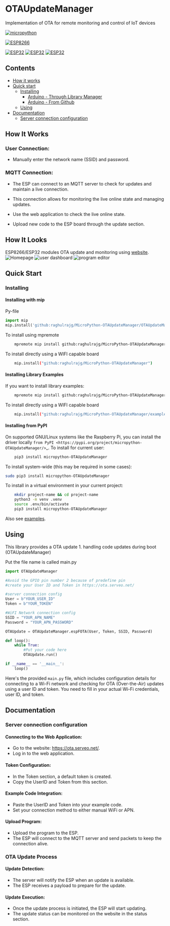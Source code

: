 # OTAUpdateManager
Implementation of OTA for remote monitoring and control of IoT devices

[![micropython](https://img.shields.io/badge/micropython-Ok-purple.svg)](https://micropython.org)

[![ESP8266](https://img.shields.io/badge/ESP-8266-000000.svg?longCache=true&style=flat&colorA=CC101F)](https://www.espressif.com/en/products/socs/esp8266)

[![ESP32](https://img.shields.io/badge/ESP-32-000000.svg?longCache=true&style=flat&colorA=CC101F)](https://www.espressif.com/en/products/socs/esp32)
[![ESP32](https://img.shields.io/badge/ESP-32S2-000000.svg?longCache=true&style=flat&colorA=CC101F)](https://www.espressif.com/en/products/socs/esp32-s2)
[![ESP32](https://img.shields.io/badge/ESP-32C3-000000.svg?longCache=true&style=flat&colorA=CC101F)](https://www.espressif.com/en/products/socs/esp32-c3)


## Contents
 - [How it works](#how-it-works)
 - [Quick start](#quick-start)
   - [Installing](#installing)
     - [Arduino - Through Library Manager](#install-through-library-manager)
     - [Arduino - From Github](#checkout-from-github)
   - [Using](#using)
 - [Documentation](#documentation)
   - [Server connection configuration](#Server-connection-configuration)

## How It Works

### User Connection:
- Manually enter the network name (SSID) and password.

### MQTT Connection:
- The ESP can connect to an MQTT server to check for updates and maintain a live connection.
- This connection allows for monitoring the live online state and managing updates.

- Use the web application to check the live online state.
- Upload new code to the ESP board through the update section.

## How It Looks
ESP8266/ESP32 modules OTA update and monitoring using [website](https://ota.serveo.net/).
![Homepage](https://i.imgur.com/3LIUSZR.png) ![user dashboard](https://i.imgur.com/sccSpXp.png) ![program editor](https://i.imgur.com/DLfxktF.png)

## Quick Start

### Installing

#### Installing with mip

Py-file
```python
import mip
mip.install('github:raghulrajg/MicroPython-OTAUpdateManager/OTAUpdateManager.py')
```

To install using mpremote

```bash
    mpremote mip install github:raghulrajg/MicroPython-OTAUpdateManager
```

To install directly using a WIFI capable board

```bash
    mip.install("github:raghulrajg/MicroPython-OTAUpdateManager")
```

#### Installing Library Examples

If you want to install library examples:

```bash
    mpremote mip install github:raghulrajg/MicroPython-OTAUpdateManager/examples.json
```

To install directly using a WIFI capable board

```bash
    mip.install("github:raghulrajg/MicroPython-OTAUpdateManager/examples.json")
```

#### Installing from PyPI

On supported GNU/Linux systems like the Raspberry Pi, you can install the driver locally `from
PyPI <https://pypi.org/project/micropython-OTAUpdateManager/>`_.
To install for current user:

```bash
    pip3 install micropython-OTAUpdateManager
```

To install system-wide (this may be required in some cases):


```bash
sudo pip3 install micropython-OTAUpdateManager
```
To install in a virtual environment in your current project:

```bash
    mkdir project-name && cd project-name
    python3 -m venv .venv
    source .env/bin/activate
    pip3 install micropython-OTAUpdateManager
```

Also see [examples](https://github.com/raghulrajg/OTAUpdateManager/tree/main/test).

## Using
This library provides a OTA update
    1. handling code updates during boot (OTAUpdateManager)

Put the file name is called main.py
```python
import OTAUpdateManager

#Avoid the GPIO pin number 2 because of predefine pin
#create your User ID and Token in https://ota.serveo.net/

#server connection config
User = b"YOUR_USER_ID"
Token = b"YOUR_TOKEN"

#WiFI Network connection config
SSID = "YOUR_APN_NAME"
Password = "YOUR_APN_PASSWORD"

OTAUpdate = OTAUpdateManager.espFOTA(User, Token, SSID, Password)

def loop():
    while True:
        #Put your code here
        OTAUpdate.run()

if __name__ == '__main__':
    loop()
```
Here's the provided `main.py` file, which includes configuration details for connecting to a Wi-Fi network and checking for OTA (Over-the-Air) updates using a user ID and token. You need to fill in your actual Wi-Fi credentials, user ID, and token.

## Documentation

### Server connection configuration

#### Connecting to the Web Application:
- Go to the website: https://ota.serveo.net/.
- Log in to the web application.

#### Token Configuration:
- In the Token section, a default token is created.
- Copy the UserID and Token from this section.

#### Example Code Integration:
- Paste the UserID and Token into your example code.
- Set your connection method to either manual WiFi or APN.

#### Upload Program:
- Upload the program to the ESP.
- The ESP will connect to the MQTT server and send packets to keep the connection alive.

### OTA Update Process

#### Update Detection:
- The server will notify the ESP when an update is available.
- The ESP receives a payload to prepare for the update.
 
#### Update Execution:
- Once the update process is initiated, the ESP will start updating.
- The update status can be monitored on the website in the status section.

